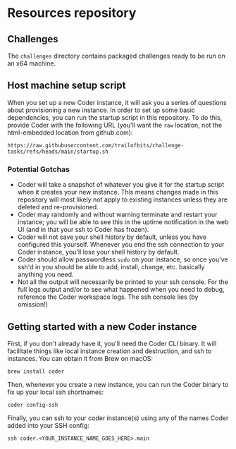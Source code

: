 # Resources repository

## Challenges

The `challenges` directory contains packaged challenges ready to be run on an x64 machine.

## Host machine setup script

When you set up a new Coder instance, it will ask you a series of questions about provisioning a new instance. In order to set up some basic dependencies, you can run the startup script in this repository. To do this, provide Coder with the following URL (you'll want the `raw` location, not the html-embedded location from github.com):

```shell-script
https://raw.githubusercontent.com/trailofbits/challenge-tasks/refs/heads/main/startup.sh
```

### Potential Gotchas
- Coder will take a snapshot of whatever you give it for the startup script when it creates your new instance. This means changes made in this repository will most likely not apply to existing instances unless they are deleted and re-provisioned.
- Coder may randomly and without warning terminate and restart your instance; you will be able to see this in the uptime notification in the web UI (and in that your ssh to Coder has frozen).
- Coder will not save your shell history by default, unless you have configured this yourself. Whenever you end the ssh connection to your Coder instance, you'll lose your shell history by default. 
- Coder should allow passwordless `sudo` on your instance, so once you've ssh'd in you should be able to add, install, change, etc. basically anything you need.
- Not all the output will necessarily be printed to your ssh console. For the full logs output and/or to see what happened when you need to debug, reference the Coder workspace logs. The ssh console lies (by omission!)

## Getting started with a new Coder instance

First, if you don't already have it, you'll need the Coder CLI binary. It will facilitate things like local instance creation and destruction, and ssh to instances. You can obtain it from Brew on macOS:
```shell-script
brew install coder
```
Then, whenever you create a new instance, you can run the Coder binary to fix up your local ssh shortnames:
```shell-script
coder config-ssh
```

Finally, you can ssh to your coder instance(s) using any of the names Coder added into your SSH config:
```shell-script
ssh coder.<YOUR_INSTANCE_NAME_GOES_HERE>.main
```
